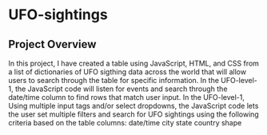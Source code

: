 # UFO-sightings
## Project Overview
In this project, I have created a table using JavaScript, HTML, and CSS from a list of dictionaries of UFO sigthing data across the world that will allow users to search through the table for specific information. 
In the UFO-level-1, the JavaScript code  will listen for events and search through the date/time column to find rows that match user input.
In the UFO-level-1, Using multiple input tags and/or select dropdowns, the JavaScript code lets the user set multiple filters and search for UFO sightings using the following criteria based on the table columns:
date/time
city
state
country
shape

